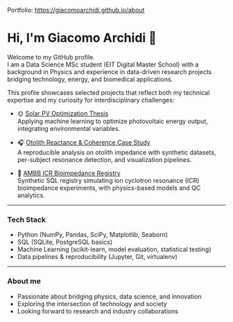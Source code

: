 Portfolio: https://giacomoarchidi.github.io/about
# Hi, I'm Giacomo Archidi 👋

Welcome to my GitHub profile.  
I am a Data Science MSc student (EIT Digital Master School) with a background in Physics and experience in data-driven research projects bridging technology, energy, and biomedical applications.  

This profile showcases selected projects that reflect both my technical expertise and my curiosity for interdisciplinary challenges:

- 🌞 [Solar PV Optimization Thesis](https://github.com/giacomoarchidi/solar-pv-optimization-thesis)  
  Applying machine learning to optimize photovoltaic energy output, integrating environmental variables.

- 🎧 [Otolith Reactance & Coherence Case Study](https://github.com/giacomoarchidi/otolith-reactance-coherence-case-study)  
  A reproducible analysis on otolith impedance with synthetic datasets, per-subject resonance detection, and visualization pipelines.

- 🧪 [AMBB ICR Bioimpedance Registry](https://github.com/giacomoarchidi/ambb-icr-bioimpedance-registry)  
  Synthetic SQL registry simulating ion cyclotron resonance (ICR) bioimpedance experiments, with physics-based models and QC analytics.

---

### Tech Stack
- Python (NumPy, Pandas, SciPy, Matplotlib, Seaborn)  
- SQL (SQLite, PostgreSQL basics)  
- Machine Learning (scikit-learn, model evaluation, statistical testing)  
- Data pipelines & reproducibility (Jupyter, Git, virtualenv)

---

### About me
- Passionate about bridging physics, data science, and innovation  
- Exploring the intersection of technology and society  
- Looking forward to research and industry collaborations  
